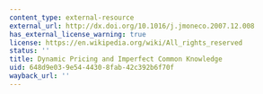 ```yaml
---
content_type: external-resource
external_url: http://dx.doi.org/10.1016/j.jmoneco.2007.12.008
has_external_license_warning: true
license: https://en.wikipedia.org/wiki/All_rights_reserved
status: ''
title: Dynamic Pricing and Imperfect Common Knowledge
uid: 648d9e03-9e54-4430-8fab-42c392b6f70f
wayback_url: ''
---
```

